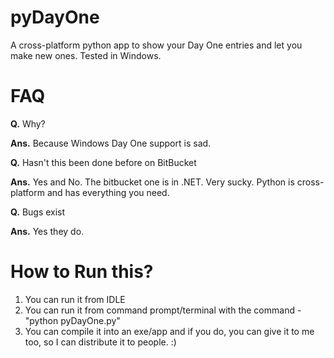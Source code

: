 pyDayOne
========

A cross-platform python app to show your Day One entries and let you make new ones. Tested in Windows.


FAQ
===

**Q.** Why?

**Ans.** Because Windows Day One support is sad.

**Q.** Hasn't this been done before on BitBucket

**Ans.** Yes and No. The bitbucket one is in .NET. Very sucky. Python is cross-platform and has everything you need.

**Q.** Bugs exist

**Ans.** Yes they do.


How to Run this?
================

1. You can run it from IDLE
2. You can run it from command prompt/terminal with the command - "python pyDayOne.py"
3. You can compile it into an exe/app and if you do, you can give it to me too, so I can distribute it to people. :)
